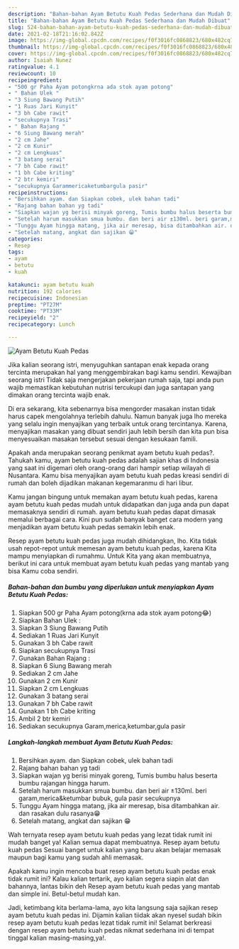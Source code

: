 ```yaml
---
description: "Bahan-bahan Ayam Betutu Kuah Pedas Sederhana dan Mudah Dibuat"
title: "Bahan-bahan Ayam Betutu Kuah Pedas Sederhana dan Mudah Dibuat"
slug: 524-bahan-bahan-ayam-betutu-kuah-pedas-sederhana-dan-mudah-dibuat
date: 2021-02-18T21:16:02.842Z
image: https://img-global.cpcdn.com/recipes/f0f3016fc0868823/680x482cq70/ayam-betutu-kuah-pedas-foto-resep-utama.jpg
thumbnail: https://img-global.cpcdn.com/recipes/f0f3016fc0868823/680x482cq70/ayam-betutu-kuah-pedas-foto-resep-utama.jpg
cover: https://img-global.cpcdn.com/recipes/f0f3016fc0868823/680x482cq70/ayam-betutu-kuah-pedas-foto-resep-utama.jpg
author: Isaiah Nunez
ratingvalue: 4.1
reviewcount: 10
recipeingredient:
- "500 gr Paha Ayam potongkrna ada stok ayam potong"
- " Bahan Ulek "
- "3 Siung Bawang Putih"
- "1 Ruas Jari Kunyit"
- "3 bh Cabe rawit"
- "secukupnya Trasi"
- " Bahan Rajang "
- "6 Siung Bawang merah"
- "2 cm Jahe"
- "2 cm Kunir"
- "2 cm Lengkuas"
- "3 batang serai"
- "7 bh Cabe rawit"
- "1 bh Cabe kriting"
- "2 btr kemiri"
- "secukupnya Garammericaketumbargula pasir"
recipeinstructions:
- "Bersihkan ayam. dan Siapkan cobek, ulek bahan tadi"
- "Rajang bahan bahan yg tadi"
- "Siapkan wajan yg berisi minyak goreng, Tumis bumbu halus beserta bumbu rajangan hingga harum."
- "Setelah harum masukkan smua bumbu. dan beri air ±130ml. beri garam,merica&amp;ketumbar bubuk, gula pasir secukupnya"
- "Tunggu Ayam hingga matang, jika air meresap, bisa ditambahkan air. dan rasakan dulu rasanya😁"
- "Setelah matang, angkat dan sajikan 😁"
categories:
- Resep
tags:
- ayam
- betutu
- kuah

katakunci: ayam betutu kuah 
nutrition: 192 calories
recipecuisine: Indonesian
preptime: "PT27M"
cooktime: "PT33M"
recipeyield: "2"
recipecategory: Lunch

---
```



![Ayam Betutu Kuah Pedas](https://img-global.cpcdn.com/recipes/f0f3016fc0868823/680x482cq70/ayam-betutu-kuah-pedas-foto-resep-utama.jpg)

Jika kalian seorang istri, menyuguhkan santapan enak kepada orang tercinta merupakan hal yang menggembirakan bagi kamu sendiri. Kewajiban seorang istri Tidak saja mengerjakan pekerjaan rumah saja, tapi anda pun wajib memastikan kebutuhan nutrisi tercukupi dan juga santapan yang dimakan orang tercinta wajib enak.

Di era  sekarang, kita sebenarnya bisa mengorder masakan instan tidak harus capek mengolahnya terlebih dahulu. Namun banyak juga lho mereka yang selalu ingin menyajikan yang terbaik untuk orang tercintanya. Karena, menyajikan masakan yang dibuat sendiri jauh lebih bersih dan kita pun bisa menyesuaikan masakan tersebut sesuai dengan kesukaan famili. 



Apakah anda merupakan seorang penikmat ayam betutu kuah pedas?. Tahukah kamu, ayam betutu kuah pedas adalah sajian khas di Indonesia yang saat ini digemari oleh orang-orang dari hampir setiap wilayah di Nusantara. Kamu bisa menyajikan ayam betutu kuah pedas kreasi sendiri di rumah dan boleh dijadikan makanan kegemaranmu di hari libur.

Kamu jangan bingung untuk memakan ayam betutu kuah pedas, karena ayam betutu kuah pedas mudah untuk didapatkan dan juga anda pun dapat memasaknya sendiri di rumah. ayam betutu kuah pedas dapat dimasak memalui berbagai cara. Kini pun sudah banyak banget cara modern yang menjadikan ayam betutu kuah pedas semakin lebih enak.

Resep ayam betutu kuah pedas juga mudah dihidangkan, lho. Kita tidak usah repot-repot untuk memesan ayam betutu kuah pedas, karena Kita mampu menyiapkan di rumahmu. Untuk Kita yang akan membuatnya, berikut ini cara untuk membuat ayam betutu kuah pedas yang mantab yang bisa Kamu coba sendiri.

<!--inarticleads1-->

##### Bahan-bahan dan bumbu yang diperlukan untuk menyiapkan Ayam Betutu Kuah Pedas:

1. Siapkan 500 gr Paha Ayam potong(krna ada stok ayam potong😂)
1. Siapkan  Bahan Ulek :
1. Siapkan 3 Siung Bawang Putih
1. Sediakan 1 Ruas Jari Kunyit
1. Gunakan 3 bh Cabe rawit
1. Siapkan secukupnya Trasi
1. Gunakan  Bahan Rajang :
1. Siapkan 6 Siung Bawang merah
1. Sediakan 2 cm Jahe
1. Gunakan 2 cm Kunir
1. Siapkan 2 cm Lengkuas
1. Gunakan 3 batang serai
1. Gunakan 7 bh Cabe rawit
1. Gunakan 1 bh Cabe kriting
1. Ambil 2 btr kemiri
1. Sediakan secukupnya Garam,merica,ketumbar,gula pasir




<!--inarticleads2-->

##### Langkah-langkah membuat Ayam Betutu Kuah Pedas:

1. Bersihkan ayam. dan Siapkan cobek, ulek bahan tadi
1. Rajang bahan bahan yg tadi
1. Siapkan wajan yg berisi minyak goreng, Tumis bumbu halus beserta bumbu rajangan hingga harum.
1. Setelah harum masukkan smua bumbu. dan beri air ±130ml. beri garam,merica&amp;ketumbar bubuk, gula pasir secukupnya
1. Tunggu Ayam hingga matang, jika air meresap, bisa ditambahkan air. dan rasakan dulu rasanya😁
1. Setelah matang, angkat dan sajikan 😁




Wah ternyata resep ayam betutu kuah pedas yang lezat tidak rumit ini mudah banget ya! Kalian semua dapat membuatnya. Resep ayam betutu kuah pedas Sesuai banget untuk kalian yang baru akan belajar memasak maupun bagi kamu yang sudah ahli memasak.

Apakah kamu ingin mencoba buat resep ayam betutu kuah pedas enak tidak rumit ini? Kalau kalian tertarik, ayo kalian segera siapin alat dan bahannya, lantas bikin deh Resep ayam betutu kuah pedas yang mantab dan simple ini. Betul-betul mudah kan. 

Jadi, ketimbang kita berlama-lama, ayo kita langsung saja sajikan resep ayam betutu kuah pedas ini. Dijamin kalian tiidak akan nyesel sudah bikin resep ayam betutu kuah pedas lezat tidak rumit ini! Selamat berkreasi dengan resep ayam betutu kuah pedas nikmat sederhana ini di tempat tinggal kalian masing-masing,ya!.

